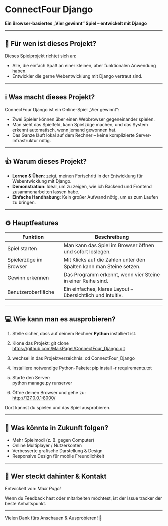 # ConnectFour Django

**Ein Browser‐basiertes „Vier gewinnt“ Spiel – entwickelt mit Django**

---

## 🎯 Für wen ist dieses Projekt?

Dieses Spielprojekt richtet sich an:

- Alle, die einfach Spaß an einer kleinen, aber funktionalen Anwendung haben.
- Entwickler die gerne Webentwicklung mit Django vertraut sind.  


---

## ℹ️ Was macht dieses Projekt?

ConnectFour Django ist ein Online-Spiel „Vier gewinnt“:

- Zwei Spieler können über einen Webbrowser gegeneinander spielen.  
- Man sieht das Spielfeld, kann Spielzüge machen, und das System erkennt automatisch, wenn jemand gewonnen hat.  
- Das Ganze läuft lokal auf dem Rechner – keine komplizierte Server-Infrastruktur nötig.

---

## 👍 Warum dieses Projekt?

- **Lernen & Üben**: zeigt, meinen Fortschritt in der Entwicklung für Webentwicklung mit Django.
- **Demonstration**: Ideal, um zu zeigen, wie ich Backend und Frontend zusammenarbeiten lassen habe.  
- **Einfache Handhabung**: Kein großer Aufwand nötig, um es zum Laufen zu bringen.

---

## ⚙️ Hauptfeatures

| Funktion | Beschreibung |
|---|---|
| Spiel starten | Man kann das Spiel im Browser öffnen und sofort loslegen. |
| Spielerzüge im Browser | Mit Klicks auf die Zahlen unter den Spalten kann man Steine setzen. |
| Gewinn erkennen | Das Programm erkennt, wenn vier Steine in einer Reihe sind. |
| Benutzeroberfläche | Ein einfaches, klares Layout – übersichtlich und intuitiv. |

---

## 💻 Wie kann man es ausprobieren?

1. Stelle sicher, dass auf deinem Rechner **Python** installiert ist.  
2. Klone das Projekt:
   git clone https://github.com/MaikPagel/ConnectFour_Django.git

3. wechsel in das Projektverzeichnis:
   cd ConnectFour_Django

4. Installiere notwendige Python-Pakete:
   pip install -r requirements.txt
 
5. Starte den Server:  
   python manage.py runserver

6. Öffne deinen Browser und gehe zu:  
   http://127.0.0.1:8000/

Dort kannst du spielen und das Spiel ausprobieren.

---

## 🔮 Was könnte in Zukunft folgen?

- Mehr Spielmodi (z. B. gegen Computer)  
- Online Multiplayer / Nutzerkonten  
- Verbesserte grafische Darstellung & Design  
- Responsive Design für mobile Freundlichkeit  

---

## 👤 Wer steckt dahinter & Kontakt

Entwickelt von: *Maik Pagel*  

Wenn du Feedback hast oder mitarbeiten möchtest, ist der Issue tracker der beste Anhaltspunkt.

---

Vielen Dank fürs Anschauen & Ausprobieren! 🎉

